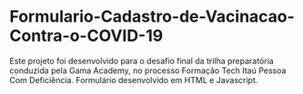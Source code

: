 # Formulario-Cadastro-de-Vacinacao-Contra-o-COVID-19
Este projeto foi desenvolvido para o desafio final da trilha preparatória conduzida pela Gama Academy, no processo Formação Tech Itaú Pessoa Com Deficiência. Formulário desenvolvido em HTML e Javascript.
